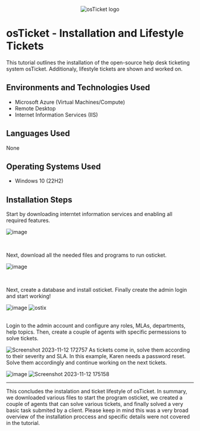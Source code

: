 <p align="center">
<img src="https://i.imgur.com/Clzj7Xs.png" alt="osTicket logo"/>
</p>

<h1>osTicket - Installation and Lifestyle Tickets</h1>
This tutorial outlines the installation of the open-source help desk ticketing system osTicket. Additionaly, lifestyle tickets are shown and worked on.<br />


<h2>Environments and Technologies Used</h2>

- Microsoft Azure (Virtual Machines/Compute)
- Remote Desktop
- Internet Information Services (IIS)

<h2> Languages Used</h2>
None

<h2>Operating Systems Used </h2>

- Windows 10</b> (22H2)



<h2>Installation Steps</h2>



<p>



</p>
<p>
Start by downloading interntet information services and enabling all required features.
  
![image](https://github.com/SebastianB0517/osticket-installation/assets/149266014/a124cfbb-773a-4fb7-8489-d26e2c25f2b2)
</p>
<br />

<p>
</p>
<p>
Next, download all the needed files and programs to run osticket.

 ![image](https://github.com/SebastianB0517/osticket-installation/assets/149266014/9040954c-1c7a-4e68-ba60-4da8223944bf)

</p>
<br />

<p>
</p>
<p>
Next, create a database and install osticket. Finally create the admin login and start working!

![image](https://github.com/SebastianB0517/osticket-installation/assets/149266014/8a78fcd0-7bd1-4903-91d3-ac0820ae088f)
![ostix](https://github.com/SebastianB0517/osticket-installation/assets/149266014/f086ae54-6a14-4741-bdd9-8b2b24535fa6)

<br />
Login to the admin account and configure any roles, MLAs, departments, help topics. Then, create a couple of agents with specific permessions to solve tickets. 

![Screenshot 2023-11-12 172757](https://github.com/SebastianB0517/osticket-installation/assets/149266014/037d8fed-3bd0-401e-891e-d84e8af68849)
As tickets come in, solve them according to their severity and SLA. In this example, Karen needs a password reset. Solve them accordingly and continue working on the next tickets.

![image](https://github.com/SebastianB0517/osticket-installation/assets/149266014/fc04342e-f910-4203-b0ee-8325cfe02e00)
![Screenshot 2023-11-12 175158](https://github.com/SebastianB0517/osticket-installation/assets/149266014/e73ba9a7-5847-481e-9516-c8b17ff7a9da)
_____________________________________________________________________________________________________________________
This concludes the instalation and ticket lifestyle of osTicket. In summary, we downloaded various files to start the program osticket, we created a couple of agents that can solve various tickets, and finally solved a very basic task submited by a client. Please keep in mind this was a very broad overview of the installation proccess and specific details were not covered in the tutorial.
